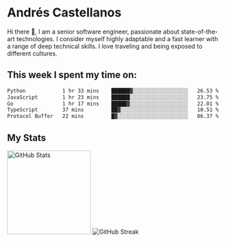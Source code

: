 # Andrés Castellanos

Hi there 👋, I am a senior software engineer, passionate about state-of-the-art technologies. I consider myself highly adaptable and a fast learner with a range of deep technical skills. I love traveling and being exposed to different cultures.

## This week I spent my time on:

<!--START_SECTION:waka-->

```txt
Python            1 hr 33 mins    ██████▓░░░░░░░░░░░░░░░░░░   26.53 %
JavaScript        1 hr 23 mins    ██████░░░░░░░░░░░░░░░░░░░   23.75 %
Go                1 hr 17 mins    █████▓░░░░░░░░░░░░░░░░░░░   22.01 %
TypeScript        37 mins         ██▓░░░░░░░░░░░░░░░░░░░░░░   10.51 %
Protocol Buffer   22 mins         █▓░░░░░░░░░░░░░░░░░░░░░░░   06.37 %
```

<!--END_SECTION:waka-->

## My Stats

<img height="195" src="https://github-readme-stats.vercel.app/api?username=andrescv&show_icons=true&theme=onedark&hide_border=true&card_width=495" alt="GitHub Stats" />

<img src="https://streak-stats.demolab.com?user=andrescv&theme=one-dark-pro&hide_border=true" alt="GitHub Streak" />
